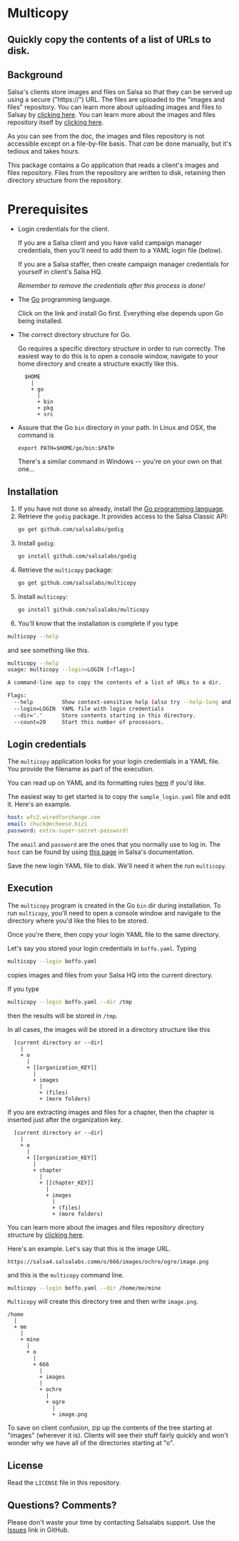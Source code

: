 # Multicopy
## Quickly copy the contents of a list of URLs to disk.

## Background
Salsa's clients store images and files on Salsa so that they can 
be served up using a secure ("https://") URL.  The files are uploaded to the "images and files" repository.  You can learn more
about uploading images and files to Salsay by [clicking here](https://help.salsalabs.com/hc/en-us/articles/223342607-Upload-images-or-files-to-Salsa).
You can learn more about the images and files repository itself by [clicking  here](https://help.salsalabs.com/hc/en-us/articles/223342727-Managing-files-uploaded-to-Salsa). 

As you can see from the doc, the images and files repository is not accessible except on a file-by-file basis.  That _can_ be done manually, but it's tedious and takes hours.

This package contains a Go application that reads a client's images and files repository.
Files from the repository are written to disk, retaining then directory structure from the repository.
# Prerequisites
* Login credentials for the client.

    If you are a Salsa client and you have valid campaign manager credentials, then you'll need to add them to a YAML login file (below).

    If you are a Salsa staffer, then create campaign manager credentials for yourself in client's Salsa HQ.

    *_Remember to remove the credentials after this process is done!_*

* The [Go](https://golang.org/doc/install) programming language.

    Click on the link and install Go first.  Everything else depends upon Go being installed.

* The correct directory structure for Go.

    Go requires a specific directory structure in order to run correctly.  The easiest way to do this is to open a console window, navigate to your home directory and create a structure exactly like this.
  ```
    $HOME
      |
      + go
        |
        + bin
        + pkg
        + src
  ```

* Assure that the Go `bin` directory in your path.  In Linux and OSX, the command is

    ```export PATH=$HOME/go/bin:$PATH```
  
  There's a similar command in Windows -- you're on your own on that one...
## Installation

1. If you have not done so already, install the [Go programming language](https://golang.org/doc/install).
1. Retrieve the `godig` package.  It provides access to the Salsa Classic API:
    ```bash
    go get github.com/salsalabs/godig
    ```
1. Install `godig`:
    ```bash
    go install github.com/salsalabs/godig
    ```
1. Retrieve the `multicopy` package:
    ```bash
    go get github.com/salsalabs/multicopy
    ```
1. Install `multicopy`:
    ```bash
    go install github.com/salsalabs/multicopy
    ```
1. You'll know that the installation is complete if you type
```bash
multicopy --help
```
and see something like this.
```bash
multicopy --help
usage: multicopy --login=LOGIN [<flags>]

A command-line app to copy the contents of a list of URLs to a dir.

Flags:
  --help         Show context-sensitive help (also try --help-long and --help-man).
  --login=LOGIN  YAML file with login credentials
  --dir="."      Store contents starting in this directory.
  --count=20     Start this number of processors.
  ```

## Login credentials

The `multicopy` application looks for your login credentials in a YAML file.  You provide the filename as part of the execution.

You can read up on YAML and its formatting rules [here](https://en.wikipedia.org/wiki/YAML) if you'd like.

  The easiest way to get started is to  copy the `sample_login.yaml` file and edit it.  Here's an example.
```yaml
host: wfc2.wiredforchange.com
email: chuck@echeese.bizi
password: extra-super-secret-password!
```
The `email` and `password` are the ones that you normally use to log in. The `host` can be found by using [this page](https://help.salsalabs.com/hc/en-us/articles/115000341773-Salsa-Application-Program-Interface-API-#api_host) in Salsa's documentation.

Save the new login YAML file to disk.  We'll need it when the run `multicopy`.

## Execution

The `multicopy` program is created in the Go `bin` dir during installation.  To run `multicopy`, you'll need to open a console window and navigate to the directory where you'd like the files to be stored.

Once you're there, then copy your login YAML file to the same directory.

Let's say you stored your login credentials in `boffo.yaml`.  Typing
```bash
multicopy --login boffo.yaml
```
copies images and files from your Salsa HQ into the current directory.

If you type 
```bash
multicopy --login boffo.yaml --dir /tmp
```
then the results will be stored in `/tmp`.

In all cases, the images will be stored in a directory structure like this

```
  [current directory or --dir]
    |
    + o
      |
      + [[organization_KEY]]
        |
        + images
          |
          + (files)
          + (more folders)
```
If you are extracting images and files for a chapter, then the chapter is inserted just after the organization key.
```
  [current directory or --dir]
    |
    + o
      |
      + [[organization_KEY]]
        |
        + chapter
          |
          + [[chapter_KEY]]
            |
            + images
              |
              + (files)
              + (more folders)
```
You can learn more about the images and files repository directory structure by [clicking  here](https://help.salsalabs.com/hc/en-us/articles/223342727-Managing-files-uploaded-to-Salsa).

Here's an example.  Let's say that this is the image URL.

`https://salsa4.salsalabs.comm/o/666/images/ochre/ogre/image.png`

and this is the `multicopy` command line.
```bash
multicopy --login boffo.yaml --dir /home/me/mine
```
`Multicopy` will create this directory tree and then write `image.png`.

```
/home
  |
  + me
    |
    + mine
      |
      + o
        |
        + 666
          | 
          + images
          |
          + ochre
            |
            + ogre
              |
              + image.png
```

To save on client confusion, zip up the contents of the tree starting at "images" (wherever it is).  Clients will see their stuff fairly quickly and won't wonder why we have all of the directories starting at "o".

## License
Read the `LICENSE` file in this repository.
## Questions?  Comments?
Please don't waste your time by contacting Salsalabs support. Use the [Issues](https://github.com/salsalabs/multicopy/issues) link
in GitHub. 
